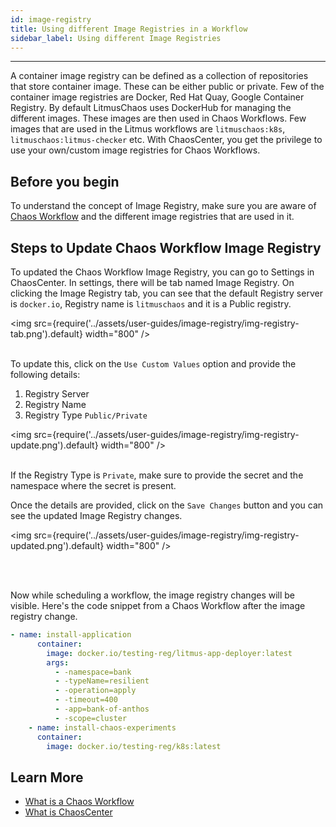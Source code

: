 ```yaml
---
id: image-registry
title: Using different Image Registries in a Workflow
sidebar_label: Using different Image Registries
---
```

---

A container image registry can be defined as a collection of repositories that store container image.
These can be either public or private. Few of the container image registries are Docker, Red Hat Quay, Google Container Registry. 
By default LitmusChaos uses DockerHub for managing the different images. These images are then used in Chaos Workflows. Few images that are used in the Litmus workflows are `litmuschaos:k8s`, `litmuschaos:litmus-checker` etc.
With ChaosCenter, you get the privilege to use your own/custom image registries for Chaos Workflows.

## Before you begin
To understand the concept of Image Registry, make sure you are aware of [Chaos Workflow](../concepts/chaos-workflow) and the different image registries that are used in it.

## Steps to Update Chaos Workflow Image Registry
To updated the Chaos Workflow Image Registry, you can go to Settings in ChaosCenter. In settings, there will be tab named Image Registry. On clicking the Image Registry tab, you can see that the default Registry server is `docker.io`, Registry name is `litmuschaos` and it is a Public registry.

<img src={require('../assets/user-guides/image-registry/img-registry-tab.png').default} width="800"  />
<br/><br/>

To update this, click on the `Use Custom Values` option and provide the following details:
1. Registry Server
2. Registry Name
3. Registry Type `Public/Private`

<img src={require('../assets/user-guides/image-registry/img-registry-update.png').default} width="800"  />
<br/><br/>

If the Registry Type is `Private`, make sure to provide the secret and the namespace where the secret is present.

Once the details are provided, click on the `Save Changes` button and you can see the updated Image Registry changes.

<img src={require('../assets/user-guides/image-registry/img-registry-updated.png').default} width="800"  />

<br/><br/>

Now while scheduling a workflow, the image registry changes will be visible. Here's the code snippet from a Chaos Workflow after the image registry change.

```yaml
- name: install-application
      container:
        image: docker.io/testing-reg/litmus-app-deployer:latest
        args:
          - -namespace=bank
          - -typeName=resilient
          - -operation=apply
          - -timeout=400
          - -app=bank-of-anthos
          - -scope=cluster
    - name: install-chaos-experiments
      container:
        image: docker.io/testing-reg/k8s:latest
```

## Learn More
- [What is a Chaos Workflow](../concepts/chaos-workflow)
- [What is ChaosCenter](../concepts/chaos-center)





